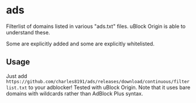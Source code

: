 # ads

Filterlist of domains listed in various "ads.txt" files. uBlock Origin is able to understand these.

Some are explicitly added and some are explicitly whitelisted.

## Usage

Just add `https://github.com/charles8191/ads/releases/download/continuous/filterlist.txt` to your adblocker! Tested with uBlock Origin. Note that it uses bare domains with wildcards rather than AdBlock Plus syntax.
